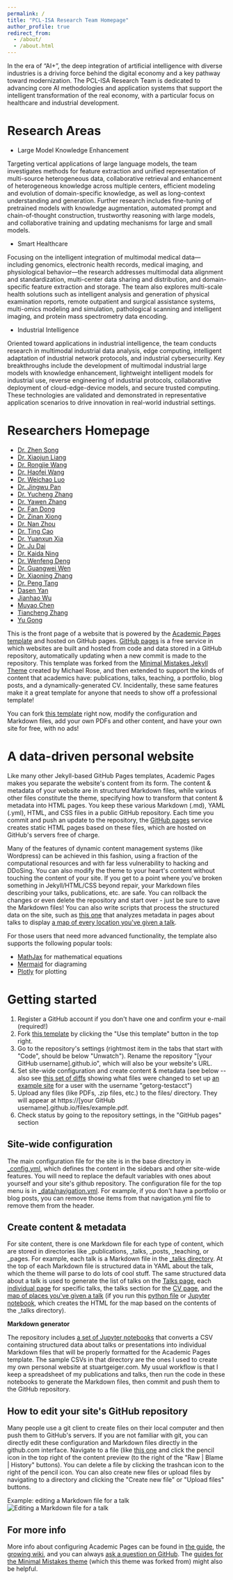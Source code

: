 ```yaml
---
permalink: /
title: "PCL-ISA Research Team Homepage"
author_profile: true
redirect_from: 
  - /about/
  - /about.html
---
```


In the era of “AI+”, the deep integration of artificial intelligence with diverse industries is a driving force behind the digital economy and a key pathway toward modernization. The PCL-ISA Research Team is dedicated to advancing core AI methodologies and application systems that support the intelligent transformation of the real economy, with a particular focus on healthcare and industrial development.

Research Areas
======

- Large Model Knowledge Enhancement

Targeting vertical applications of large language models, the team investigates methods for feature extraction and unified representation of multi-source heterogeneous data, collaborative retrieval and enhancement of heterogeneous knowledge across multiple centers, efficient modeling and evolution of domain-specific knowledge, as well as long-context understanding and generation. Further research includes fine-tuning of pretrained models with knowledge augmentation, automated prompt and chain-of-thought construction, trustworthy reasoning with large models, and collaborative training and updating mechanisms for large and small models.

- Smart Healthcare

Focusing on the intelligent integration of multimodal medical data—including genomics, electronic health records, medical imaging, and physiological behavior—the research addresses multimodal data alignment and standardization, multi-center data sharing and distribution, and domain-specific feature extraction and storage. The team also explores multi-scale health solutions such as intelligent analysis and generation of physical examination reports, remote outpatient and surgical assistance systems, multi-omics modeling and simulation, pathological scanning and intelligent imaging, and protein mass spectrometry data encoding.

- Industrial Intelligence

Oriented toward applications in industrial intelligence, the team conducts research in multimodal industrial data analysis, edge computing, intelligent adaptation of industrial network protocols, and industrial cybersecurity. Key breakthroughs include the development of multimodal industrial large models with knowledge enhancement, lightweight intelligent models for industrial use, reverse engineering of industrial protocols, collaborative deployment of cloud-edge-device models, and secure trusted computing. These technologies are validated and demonstrated in representative application scenarios to drive innovation in real-world industrial settings.


Researchers Homepage
======
- [Dr. Zhen Song](https://gaoj02.github.io/)
- [Dr. Xiaojun Liang](https://liangxj156.github.io/)
- [Dr. Rongjie Wang](https://rongjiewang.github.io/rjwang.github.io/)
- [Dr. Haofei Wang](https://haofei-wang.github.io/about/)
- [Dr. Weichao Luo](https://1359246372.github.io/WeichaoLuo.github.io//)
- [Dr. Jingwu Pan](https://mor5on.github.io/Jingwu.github.io/)
- [Dr. Yucheng Zhang](https://yucheng-zhang.github.io/)
- [Dr. Yawen Zhang](https://zhangyawen818.github.io/zyw/)
- [Dr. Fan Dong](https://fdong-pcl.github.io/)
- [Dr. Zinan Xiong](https://ttppss.github.io/zinanxiong/)
- [Dr. Nan Zhou](https://morthlee.github.io/)
- [Dr. Ting Cao](https://zjualbee.github.io/tingcao.github.io/)
- [Dr. Yuanxun Xia](https://yxx025124.github.io/)
- [Dr. Ju Dai](https://daiju-pcl.github.io/)
- [Dr. Kaida Ning](https://kaidaning.github.io/)
- [Dr. Wenfeng Deng](https://deng-wf.github.io/)
- [Dr. Guangwei Wen](https://guangweiwen.github.io)
- [Dr. Xiaoning Zhang](https://xn-zhang.github.io/)
- [Dr. Peng Tang](https://neitontang.github.io/)
- [Dasen Yan](https://yds1024.github.io/)
- [Jianhao Wu](https://andrewwjh.github.io/)
- [Muyao Chen](https://muyaoc.github.io/academicpages.github.io/)
- [Tiancheng Zhang](https://mikeztc.github.io/)
- [Yu Gong](https://gongy01.github.io/)

This is the front page of a website that is powered by the [Academic Pages template](https://github.com/academicpages/academicpages.github.io) and hosted on GitHub pages. [GitHub pages](https://pages.github.com) is a free service in which websites are built and hosted from code and data stored in a GitHub repository, automatically updating when a new commit is made to the repository. This template was forked from the [Minimal Mistakes Jekyll Theme](https://mmistakes.github.io/minimal-mistakes/) created by Michael Rose, and then extended to support the kinds of content that academics have: publications, talks, teaching, a portfolio, blog posts, and a dynamically-generated CV. Incidentally, these same features make it a great template for anyone that needs to show off a professional template!

 You can fork [this template](https://github.com/academicpages/academicpages.github.io) right now, modify the configuration and Markdown files, add your own PDFs and other content, and have your own site for free, with no ads!

A data-driven personal website
======
Like many other Jekyll-based GitHub Pages templates, Academic Pages makes you separate the website's content from its form. The content & metadata of your website are in structured Markdown files, while various other files constitute the theme, specifying how to transform that content & metadata into HTML pages. You keep these various Markdown (.md), YAML (.yml), HTML, and CSS files in a public GitHub repository. Each time you commit and push an update to the repository, the [GitHub pages](https://pages.github.com/) service creates static HTML pages based on these files, which are hosted on GitHub's servers free of charge.

Many of the features of dynamic content management systems (like Wordpress) can be achieved in this fashion, using a fraction of the computational resources and with far less vulnerability to hacking and DDoSing. You can also modify the theme to your heart's content without touching the content of your site. If you get to a point where you've broken something in Jekyll/HTML/CSS beyond repair, your Markdown files describing your talks, publications, etc. are safe. You can rollback the changes or even delete the repository and start over - just be sure to save the Markdown files! You can also write scripts that process the structured data on the site, such as [this one](https://github.com/academicpages/academicpages.github.io/blob/master/talkmap.ipynb) that analyzes metadata in pages about talks to display [a map of every location you've given a talk](https://academicpages.github.io/talkmap.html).

For those users that need more advanced functionality, the template also supports the following popular tools:
- [MathJax](https://www.mathjax.org/) for mathematical equations
- [Mermaid](https://mermaid.js.org/) for diagraming
- [Plotly](https://plotly.com/javascript/) for plotting

Getting started
======
1. Register a GitHub account if you don't have one and confirm your e-mail (required!)
1. Fork [this template](https://github.com/academicpages/academicpages.github.io) by clicking the "Use this template" button in the top right. 
1. Go to the repository's settings (rightmost item in the tabs that start with "Code", should be below "Unwatch"). Rename the repository "[your GitHub username].github.io", which will also be your website's URL.
1. Set site-wide configuration and create content & metadata (see below -- also see [this set of diffs](http://archive.is/3TPas) showing what files were changed to set up [an example site](https://getorg-testacct.github.io) for a user with the username "getorg-testacct")
1. Upload any files (like PDFs, .zip files, etc.) to the files/ directory. They will appear at https://[your GitHub username].github.io/files/example.pdf.  
1. Check status by going to the repository settings, in the "GitHub pages" section

Site-wide configuration
------
The main configuration file for the site is in the base directory in [_config.yml](https://github.com/academicpages/academicpages.github.io/blob/master/_config.yml), which defines the content in the sidebars and other site-wide features. You will need to replace the default variables with ones about yourself and your site's github repository. The configuration file for the top menu is in [_data/navigation.yml](https://github.com/academicpages/academicpages.github.io/blob/master/_data/navigation.yml). For example, if you don't have a portfolio or blog posts, you can remove those items from that navigation.yml file to remove them from the header. 

Create content & metadata
------
For site content, there is one Markdown file for each type of content, which are stored in directories like _publications, _talks, _posts, _teaching, or _pages. For example, each talk is a Markdown file in the [_talks directory](https://github.com/academicpages/academicpages.github.io/tree/master/_talks). At the top of each Markdown file is structured data in YAML about the talk, which the theme will parse to do lots of cool stuff. The same structured data about a talk is used to generate the list of talks on the [Talks page](https://academicpages.github.io/talks), each [individual page](https://academicpages.github.io/talks/2012-03-01-talk-1) for specific talks, the talks section for the [CV page](https://academicpages.github.io/cv), and the [map of places you've given a talk](https://academicpages.github.io/talkmap.html) (if you run this [python file](https://github.com/academicpages/academicpages.github.io/blob/master/talkmap.py) or [Jupyter notebook](https://github.com/academicpages/academicpages.github.io/blob/master/talkmap.ipynb), which creates the HTML for the map based on the contents of the _talks directory).

**Markdown generator**

The repository includes [a set of Jupyter notebooks](https://github.com/academicpages/academicpages.github.io/tree/master/markdown_generator
) that converts a CSV containing structured data about talks or presentations into individual Markdown files that will be properly formatted for the Academic Pages template. The sample CSVs in that directory are the ones I used to create my own personal website at stuartgeiger.com. My usual workflow is that I keep a spreadsheet of my publications and talks, then run the code in these notebooks to generate the Markdown files, then commit and push them to the GitHub repository.

How to edit your site's GitHub repository
------
Many people use a git client to create files on their local computer and then push them to GitHub's servers. If you are not familiar with git, you can directly edit these configuration and Markdown files directly in the github.com interface. Navigate to a file (like [this one](https://github.com/academicpages/academicpages.github.io/blob/master/_talks/2012-03-01-talk-1.md) and click the pencil icon in the top right of the content preview (to the right of the "Raw | Blame | History" buttons). You can delete a file by clicking the trashcan icon to the right of the pencil icon. You can also create new files or upload files by navigating to a directory and clicking the "Create new file" or "Upload files" buttons. 

Example: editing a Markdown file for a talk
![Editing a Markdown file for a talk](/images/editing-talk.png)

For more info
------
More info about configuring Academic Pages can be found in [the guide](https://academicpages.github.io/markdown/), the [growing wiki](https://github.com/academicpages/academicpages.github.io/wiki), and you can always [ask a question on GitHub](https://github.com/academicpages/academicpages.github.io/discussions). The [guides for the Minimal Mistakes theme](https://mmistakes.github.io/minimal-mistakes/docs/configuration/) (which this theme was forked from) might also be helpful.
